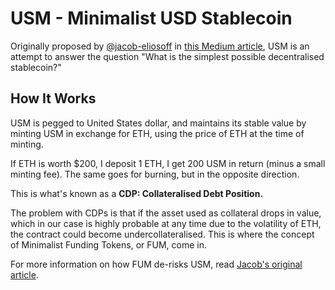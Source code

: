 # USM - Minimalist USD Stablecoin

Originally proposed by [@jacob-eliosoff](https://github.com/jacob-eliosoff) in [this Medium article](https://medium.com/@jacob.eliosoff/whats-the-simplest-possible-decentralized-stablecoin-4a25262cf5e8), USM is an attempt to answer the question "What is the simplest possible decentralised stablecoin?"

## How It Works

USM is pegged to United States dollar, and maintains its stable value by minting USM in exchange for ETH, using the price of ETH at the time of minting.

If ETH is worth $200, I deposit 1 ETH, I get 200 USM in return (minus a small minting fee). The same goes for burning, but in the opposite direction.

This is what's known as a **CDP: Collateralised Debt Position.**

The problem with CDPs is that if the asset used as collateral drops in value, which in our case is highly probable at any time due to the volatility of ETH, the contract could become undercollateralised. This is where the concept of Minimalist Funding Tokens, or FUM, come in.

For more information on how FUM de-risks USM, read [Jacob's original article](https://medium.com/@jacob.eliosoff/whats-the-simplest-possible-decentralized-stablecoin-4a25262cf5e8).
